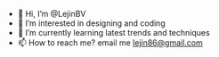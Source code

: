 - 👋 Hi, I’m @LejinBV
- 👀 I’m interested in designing and coding
- 🌱 I’m currently learning latest trends and techniques
- 📫 How to reach me? email me lejin86@gmail.com

<!---
LejinBV/LejinBV is a ✨ special ✨ repository because its `README.md` (this file) appears on your GitHub profile.
You can click the Preview link to take a look at your changes.
--->
